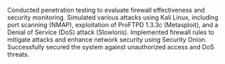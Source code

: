 Conducted penetration testing to evaluate firewall effectiveness and security monitoring. Simulated various attacks using Kali Linux, including port scanning (NMAP), exploitation of ProFTPD 1.3.3c (Metasploit), and a Denial of Service (DoS) attack (Slowloris). Implemented firewall rules to mitigate attacks and enhance network security using Security Onion. Successfully secured the system against unauthorized access and DoS threats.
